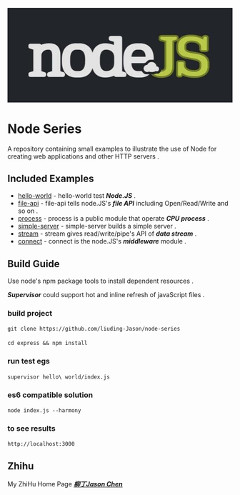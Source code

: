 
![logo](./imgs/logo.jpg)
	
# Node Series
	
A repository containing small examples to illustrate the use of Node for creating web applications and other HTTP servers .

## Included Examples
 - [hello-world](hello-world) - hello-world test ***Node.JS*** .
 - [file-api](file-api) - file-api tells node.JS's ***file API*** including Open/Read/Write and so on .
 - [process](process) - process is a public module that operate ***CPU process*** .
 - [simple-server](simple-server) - simple-server builds a simple server .
 - [stream](stream) - stream gives read/write/pipe's API of ***data stream*** .
 - [connect](connect) - connect is the node.JS's ***middleware*** module .

## Build Guide 

Use node's npm package tools to install dependent resources .

***Supervisor*** could support hot and inline refresh of javaScript files .

### build project

	git clone https://github.com/liuding-Jason/node-series

	cd express && npm install

### run test egs
	
	supervisor hello\ world/index.js 

### es6 compatible solution
	
	node index.js --harmony

### to see results

	http://localhost:3000

## Zhihu

My ZhiHu Home Page ***[柳丁Jason Chen](https://www.zhihu.com/people/liu-ding-jasonchen)*** 